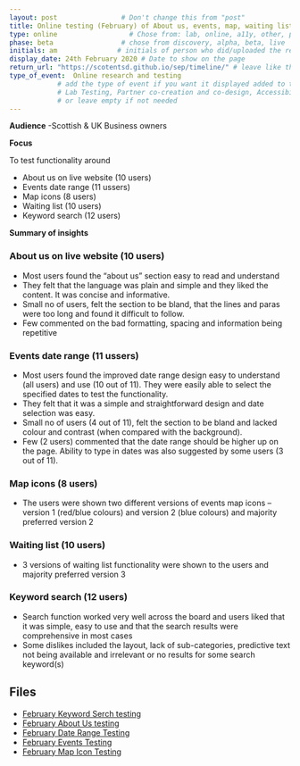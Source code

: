 ```yaml
---
layout: post                # Don't change this from "post"
title: Online testing (February) of About us, events, map, waiting list & search   # Title to show on the page
type: online                  # Chose from: lab, online, a11y, other, partner
phase: beta                 # chose from discovery, alpha, beta, live
initials: am               # initials of person who did/uploaded the research
display_date: 24th February 2020 # Date to show on the page
return_url: "https://scotentsd.github.io/sep/timeline/" # leave like this         
type_of_event:  Online research and testing            
            # add the type of event if you want it displayed added to the heading when the post if clicked on
            # Lab Testing, Partner co-creation and co-design, Accessibility, Online research and testing, Events, F2F and testing
            # or leave empty if not needed
---
```


**Audience**
-Scottish & UK Business owners

**Focus**

To test functionality around
- About us on live website (10 users)
- Events date range (11 ussers)
- Map icons (8 users)
- Waiting list (10 users)
- Keyword search (12 users)

**Summary of insights**

### About us on live website (10 users)
- Most users found the “about us” section easy to read and understand
- They felt that the language was plain and simple and they liked the content. It was concise and informative.
- Small no of users, felt the section to be bland, that the lines and paras were too long and found it difficult to follow.
- Few commented on the bad formatting, spacing and information being repetitive

### Events date range (11 ussers) ###
- Most users found the improved date range design easy to understand (all users) and use (10 out of 11). They were easily able to select the specified dates to test the functionality.
- They felt that it was a simple and straightforward design and date selection was easy.
- Small no of users (4 out of 11), felt the section to be bland and lacked colour and contrast (when compared with the background).
- Few (2 users) commented that the date range should be higher up on the page. Ability to type in dates was also suggested by some users (3 out of 11).

### Map icons (8 users) ###
- The users were shown two different versions of events map icons – version 1 (red/blue colours) and version 2 (blue colours) and majority preferred version 2

### Waiting list (10 users) ###
- 3 versions of waiting list functionality were shown to the users and majority preferred version 3

### Keyword search (12 users) ###
- Search function worked very well across the board and users liked that it was simple, easy to use and that the search results were comprehensive in most cases
- Some dislikes included the layout, lack of sub-categories, predictive text not being available and irrelevant or no results for some search keyword(s)


## Files ##
- [February Keyword Serch testing](https://scotentsd.github.io/sep/files/FBS-Keyword_search-Feb_2020.pptx)
- [February About Us testing](https://scotentsd.github.io/sep/files/SE-About_Us_Design_on_Live_site_Feb_2020.pptx)
- [February Date Range Testing](https://scotentsd.github.io/sep/files/SEP-Date_range_Feb_2020.pptx)
- [February Events Testing](https://scotentsd.github.io/sep/files/SEP-Events_waiting_list_prototyp_Feb_2020.pptx)
- [February Map Icon Testing](https://scotentsd.github.io/sep/files/SEP-Map_Icons_Feb_2020)

